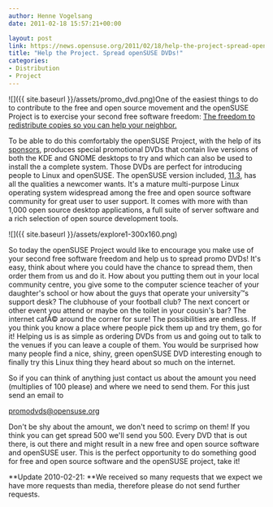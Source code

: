 ```yaml
---
author: Henne Vogelsang
date: 2011-02-18 15:57:21+00:00

layout: post
link: https://news.opensuse.org/2011/02/18/help-the-project-spread-opensuse-dvds/
title: "Help the Project. Spread openSUSE DVDs!"
categories:
- Distribution
- Project
---
```

![]({{ site.baseurl }}/assets/promo_dvd.png)One of the easiest things to do to contribute to the free and open source movement and the openSUSE Project is to exercise your second free software freedom: [The freedom to redistribute copies so you can help your neighbor.](http://www.gnu.org/philosophy/free-sw.html)

To be able to do this comfortably the openSUSE Project, with the help of its [sponsors](http://en.opensuse.org/Sponsors), produces special promotional DVDs that contain live versions of both the KDE and GNOME desktops to try and which can also be used to install the a complete system. Those DVDs are perfect for introducing people to Linux and openSUSE. The openSUSE version included, [11.3](http://en.opensuse.org/Portal:11.3), has all the qualities a newcomer wants. It's a mature multi-purpose Linux operating system widespread among the free and open source software community for great user to user support. It comes with more with than 1,000 open source desktop applications, a full suite of server software and a rich selection of open source development tools.

![]({{ site.baseurl }}/assets/explore1-300x160.png)

So today the openSUSE Project would like to encourage you make use of your second free software freedom and help us to spread promo DVDs! It's easy, think about where you could have the chance to spread them, then order them from us and do it. How about you putting them out in your local community centre, you give some to the computer science teacher of your daughter's school or how about the guys that operate your university™s support desk? The clubhouse of your football club? The next concert or other event you attend or maybe on the toilet in your cousin's bar? The internet cafÃ© around the corner for sure! The possibilities are endless. If you think you know a place where people pick them up and try them, go for it! Helping us is as simple as ordering DVDs from us and going out to talk to the venues if you can leave a couple of them. You would be surprised how many people find a nice, shiny, green openSUSE DVD interesting enough to finally try this Linux thing they heard about so much on the internet.

So if you can think of anything just contact us about the amount you need (multiplies of 100 please) and where we need to send them. For this just send an email to


[promodvds@opensuse.org](mailto:promodvds@opensuse.org)


Don't be shy about the amount, we don't need to scrimp on them! If you think you can get spread 500 we'll send you 500. Every DVD that is out there, is out there and might result in a new free and open source software and openSUSE user. This is the perfect opportunity to do something good for free and open source software and the openSUSE project, take it!

**Update 2010-02-21: **We received so many requests that we expect we have more requests than media, therefore please do not send further requests.		
